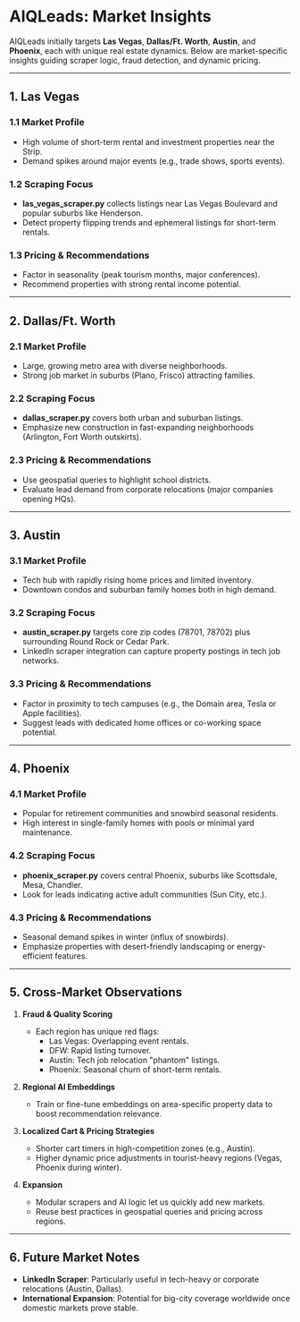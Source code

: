 # AIQLeads: Market Insights

AIQLeads initially targets **Las Vegas**, **Dallas/Ft. Worth**, **Austin**, and **Phoenix**, each with unique real estate dynamics. Below are market-specific insights guiding scraper logic, fraud detection, and dynamic pricing.

---

## 1. Las Vegas

### 1.1 Market Profile
- High volume of short-term rental and investment properties near the Strip.
- Demand spikes around major events (e.g., trade shows, sports events).

### 1.2 Scraping Focus
- **las_vegas_scraper.py** collects listings near Las Vegas Boulevard and popular suburbs like Henderson.  
- Detect property flipping trends and ephemeral listings for short-term rentals.

### 1.3 Pricing & Recommendations
- Factor in seasonality (peak tourism months, major conferences).  
- Recommend properties with strong rental income potential.

---

## 2. Dallas/Ft. Worth

### 2.1 Market Profile
- Large, growing metro area with diverse neighborhoods.
- Strong job market in suburbs (Plano, Frisco) attracting families.

### 2.2 Scraping Focus
- **dallas_scraper.py** covers both urban and suburban listings.  
- Emphasize new construction in fast-expanding neighborhoods (Arlington, Fort Worth outskirts).

### 2.3 Pricing & Recommendations
- Use geospatial queries to highlight school districts.  
- Evaluate lead demand from corporate relocations (major companies opening HQs).

---

## 3. Austin

### 3.1 Market Profile
- Tech hub with rapidly rising home prices and limited inventory.  
- Downtown condos and suburban family homes both in high demand.

### 3.2 Scraping Focus
- **austin_scraper.py** targets core zip codes (78701, 78702) plus surrounding Round Rock or Cedar Park.  
- LinkedIn scraper integration can capture property postings in tech job networks.

### 3.3 Pricing & Recommendations
- Factor in proximity to tech campuses (e.g., the Domain area, Tesla or Apple facilities).  
- Suggest leads with dedicated home offices or co-working space potential.

---

## 4. Phoenix

### 4.1 Market Profile
- Popular for retirement communities and snowbird seasonal residents.
- High interest in single-family homes with pools or minimal yard maintenance.

### 4.2 Scraping Focus
- **phoenix_scraper.py** covers central Phoenix, suburbs like Scottsdale, Mesa, Chandler.
- Look for leads indicating active adult communities (Sun City, etc.).

### 4.3 Pricing & Recommendations
- Seasonal demand spikes in winter (influx of snowbirds).
- Emphasize properties with desert-friendly landscaping or energy-efficient features.

---

## 5. Cross-Market Observations

1. **Fraud & Quality Scoring**  
   - Each region has unique red flags:  
     - Las Vegas: Overlapping event rentals.  
     - DFW: Rapid listing turnover.  
     - Austin: Tech job relocation "phantom" listings.  
     - Phoenix: Seasonal churn of short-term rentals.

2. **Regional AI Embeddings**  
   - Train or fine-tune embeddings on area-specific property data to boost recommendation relevance.

3. **Localized Cart & Pricing Strategies**  
   - Shorter cart timers in high-competition zones (e.g., Austin).  
   - Higher dynamic price adjustments in tourist-heavy regions (Vegas, Phoenix during winter).

4. **Expansion**  
   - Modular scrapers and AI logic let us quickly add new markets.  
   - Reuse best practices in geospatial queries and pricing across regions.

---

## 6. Future Market Notes
- **LinkedIn Scraper**: Particularly useful in tech-heavy or corporate relocations (Austin, Dallas).  
- **International Expansion**: Potential for big-city coverage worldwide once domestic markets prove stable.
